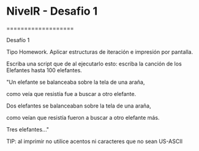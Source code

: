 ﻿# NivelR - Desafio 1
===================

Desafío 1

Tipo Homework. Aplicar estructuras de iteración e impresión por pantalla.


Escriba una script que de al ejecutarlo esto: escriba la canción de los Elefantes hasta 100 elefantes.

"Un elefante se balanceaba sobre la tela de una araña,

como veía que resistía fue a buscar a otro elefante.

Dos elefantes se balanceaban sobre la tela de una araña,

como veían que resistía fueron a buscar a otro elefante más.

Tres elefantes..."


TIP: al imprimir no utilice acentos ni caracteres que no sean US-ASCII
